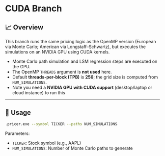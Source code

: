 # CUDA Branch

## 📈 Overview

This branch runs the same pricing logic as the OpenMP version (European via Monte Carlo; American via Longstaff–Schwartz), but executes the simulations on an NVIDIA GPU using CUDA kernels.

- Monte Carlo path simulation and LSM regression steps are executed on the GPU.
- The OpenMP `THREADS` argument is **not used** here.
- Default **threads-per-block (TPB)** is **256**; the grid size is computed from `NUM_SIMULATIONS`.
- Note you need a **NVIDIA GPU with CUDA support** (desktop/laptop or cloud instance) to run this 

---

## 🧪 Usage

```bash
.pricer.exe --symbol TICKER --paths NUM_SIMULATIONS
```

Parameters:
- `TICKER`: Stock symbol (e.g., AAPL)
- `NUM_SIMULATIONS`: Number of Monte Carlo paths to generate